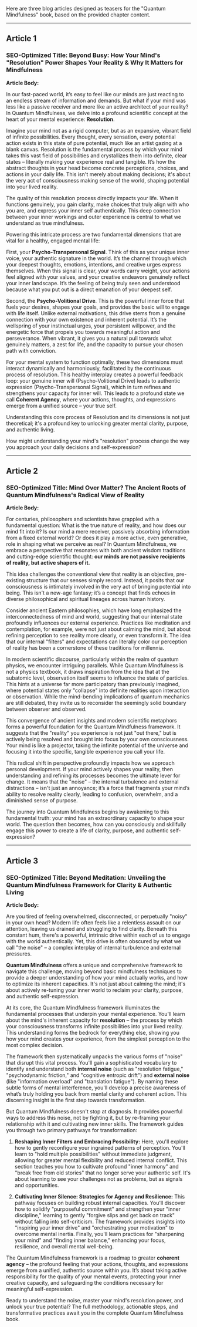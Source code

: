 Here are three blog articles designed as teasers for the "Quantum Mindfulness" book, based on the provided chapter content.

---

## Article 1

### **SEO-Optimized Title:** Beyond Busy: How Your Mind's "Resolution" Power Shapes Your Reality & Why It Matters for Mindfulness

**Article Body:**

In our fast-paced world, it’s easy to feel like our minds are just reacting to an endless stream of information and demands. But what if your mind was less like a passive receiver and more like an active architect of your reality? In Quantum Mindfulness, we delve into a profound scientific concept at the heart of your mental experience: **Resolution**.

Imagine your mind not as a rigid computer, but as an expansive, vibrant field of infinite possibilities. Every thought, every sensation, every potential action exists in this state of pure potential, much like an artist gazing at a blank canvas. Resolution is the fundamental process by which your mind takes this vast field of possibilities and crystallizes them into definite, clear states – literally making your experience real and tangible. It’s how the abstract thoughts in your head become concrete perceptions, choices, and actions in your daily life. This isn't merely about making decisions; it's about the very act of consciousness making sense of the world, shaping potential into your lived reality.

The quality of this resolution process directly impacts your life. When it functions genuinely, you gain clarity, make choices that truly align with who you are, and express your inner self authentically. This deep connection between your inner workings and outer experience is central to what we understand as true mindfulness.

Powering this intricate process are two fundamental dimensions that are vital for a healthy, engaged mental life:

First, your **Psycho-Transpersonal Signal**. Think of this as your unique inner voice, your authentic signature in the world. It’s the channel through which your deepest thoughts, emotions, intentions, and creative urges express themselves. When this signal is clear, your words carry weight, your actions feel aligned with your values, and your creative endeavors genuinely reflect your inner landscape. It’s the feeling of being truly seen and understood because what you put out is a direct emanation of your deepest self.

Second, the **Psycho-Volitional Drive**. This is the powerful inner force that fuels your desires, shapes your goals, and provides the basic will to engage with life itself. Unlike external motivations, this drive stems from a genuine connection with your own existence and inherent potential. It’s the wellspring of your instinctual urges, your persistent willpower, and the energetic force that propels you towards meaningful action and perseverance. When vibrant, it gives you a natural pull towards what genuinely matters, a zest for life, and the capacity to pursue your chosen path with conviction.

For your mental system to function optimally, these two dimensions must interact dynamically and harmoniously, facilitated by the continuous process of resolution. This healthy interplay creates a powerful feedback loop: your genuine inner will (Psycho-Volitional Drive) leads to authentic expression (Psycho-Transpersonal Signal), which in turn refines and strengthens your capacity for inner will. This leads to a profound state we call **Coherent Agency**, where your actions, thoughts, and expressions emerge from a unified source – your true self.

Understanding this core process of Resolution and its dimensions is not just theoretical; it's a profound key to unlocking greater mental clarity, purpose, and authentic living.

How might understanding your mind's "resolution" process change the way you approach your daily decisions and self-expression?

---

## Article 2

### **SEO-Optimized Title:** Mind Over Matter? The Ancient Roots of Quantum Mindfulness's Radical View of Reality

**Article Body:**

For centuries, philosophers and scientists have grappled with a fundamental question: What is the true nature of reality, and how does our mind fit into it? Is our mind a mere receiver, passively absorbing information from a fixed external world? Or does it play a more active, even generative, role in shaping what we perceive as real? In Quantum Mindfulness, we embrace a perspective that resonates with both ancient wisdom traditions and cutting-edge scientific thought: **our minds are not passive recipients of reality, but active shapers of it.**

This idea challenges the conventional view that reality is an objective, pre-existing structure that our senses simply record. Instead, it posits that our consciousness is intimately involved in the very act of bringing potential into being. This isn't a new-age fantasy; it’s a concept that finds echoes in diverse philosophical and spiritual lineages across human history.

Consider ancient Eastern philosophies, which have long emphasized the interconnectedness of mind and world, suggesting that our internal state profoundly influences our external experience. Practices like meditation and contemplation, for example, were not just about calming the mind, but about refining perception to see reality more clearly, or even transform it. The idea that our internal "filters" and expectations can literally color our perception of reality has been a cornerstone of these traditions for millennia.

In modern scientific discourse, particularly within the realm of quantum physics, we encounter intriguing parallels. While Quantum Mindfulness is not a physics textbook, it draws inspiration from the idea that at the subatomic level, observation itself seems to influence the state of particles. This hints at a universe far more participatory than previously imagined, where potential states only "collapse" into definite realities upon interaction or observation. While the mind-bending implications of quantum mechanics are still debated, they invite us to reconsider the seemingly solid boundary between observer and observed.

This convergence of ancient insights and modern scientific metaphors forms a powerful foundation for the Quantum Mindfulness framework. It suggests that the "reality" you experience is not just "out there," but is actively being resolved and brought into focus by your own consciousness. Your mind is like a projector, taking the infinite potential of the universe and focusing it into the specific, tangible experience you call your life.

This radical shift in perspective profoundly impacts how we approach personal development. If your mind actively shapes your reality, then understanding and refining its processes becomes the ultimate lever for change. It means that the "noise" – the internal turbulence and external distractions – isn't just an annoyance; it’s a force that fragments your mind’s ability to resolve reality clearly, leading to confusion, overwhelm, and a diminished sense of purpose.

The journey into Quantum Mindfulness begins by awakening to this fundamental truth: your mind has an extraordinary capacity to shape your world. The question then becomes, how can you consciously and skillfully engage this power to create a life of clarity, purpose, and authentic self-expression?

---

## Article 3

### **SEO-Optimized Title:** Beyond Meditation: Unveiling the Quantum Mindfulness Framework for Clarity & Authentic Living

**Article Body:**

Are you tired of feeling overwhelmed, disconnected, or perpetually "noisy" in your own head? Modern life often feels like a relentless assault on our attention, leaving us drained and struggling to find clarity. Beneath this constant hum, there's a powerful, intrinsic drive within each of us to engage with the world authentically. Yet, this drive is often obscured by what we call "the noise" – a complex interplay of internal turbulence and external pressures.

**Quantum Mindfulness** offers a unique and comprehensive framework to navigate this challenge, moving beyond basic mindfulness techniques to provide a deeper understanding of how your mind actually works, and how to optimize its inherent capacities. It's not just about calming the mind; it's about actively re-tuning your inner world to reclaim your clarity, purpose, and authentic self-expression.

At its core, the Quantum Mindfulness framework illuminates the fundamental processes that underpin your mental experience. You'll learn about the mind's inherent capacity for **resolution** – the process by which your consciousness transforms infinite possibilities into your lived reality. This understanding forms the bedrock for everything else, showing you how your mind creates your experience, from the simplest perception to the most complex decision.

The framework then systematically unpacks the various forms of "noise" that disrupt this vital process. You'll gain a sophisticated vocabulary to identify and understand both **internal noise** (such as "resolution fatigue," "psychodynamic friction," and "cognitive entropic drift") and **external noise** (like "information overload" and "translation fatigue"). By naming these subtle forms of mental interference, you'll develop a precise awareness of what’s truly holding you back from mental clarity and coherent action. This discerning insight is the first step towards transformation.

But Quantum Mindfulness doesn't stop at diagnosis. It provides powerful ways to address this noise, not by fighting it, but by re-framing your relationship with it and cultivating new inner skills. The framework guides you through two primary pathways for transformation:

1.  **Reshaping Inner Filters and Embracing Possibility:** Here, you'll explore how to gently reconfigure your ingrained patterns of perception. You'll learn to "hold multiple possibilities" without immediate judgment, allowing for greater mental flexibility and reduced internal conflict. This section teaches you how to cultivate profound "inner harmony" and "break free from old stories" that no longer serve your authentic self. It's about learning to see your challenges not as problems, but as signals and opportunities.

2.  **Cultivating Inner Silence: Strategies for Agency and Resilience:** This pathway focuses on building robust internal capacities. You'll discover how to solidify "purposeful commitment" and strengthen your "inner discipline," learning to gently "forgive slips and get back on track" without falling into self-criticism. The framework provides insights into "inspiring your inner drive" and "orchestrating your motivation" to overcome mental inertia. Finally, you'll learn practices for "sharpening your mind" and "finding inner balance," enhancing your focus, resilience, and overall mental well-being.

The Quantum Mindfulness framework is a roadmap to greater **coherent agency** – the profound feeling that your actions, thoughts, and expressions emerge from a unified, authentic source within you. It’s about taking active responsibility for the quality of your mental events, protecting your inner creative capacity, and safeguarding the conditions necessary for meaningful self-expression.

Ready to understand the noise, master your mind's resolution power, and unlock your true potential? The full methodology, actionable steps, and transformative practices await you in the complete Quantum Mindfulness book.